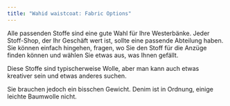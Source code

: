 ```yaml
---
title: "Wahid waistcoat: Fabric Options"
---
```


Alle passenden Stoffe sind eine gute Wahl für Ihre Westerbänke. Jeder Stoff-Shop, der Ihr Geschäft wert ist, sollte eine passende Abteilung haben. Sie können einfach hingehen, fragen, wo Sie den Stoff für die Anzüge finden können und wählen Sie etwas aus, was Ihnen gefällt.

Diese Stoffe sind typischerweise Wolle, aber man kann auch etwas kreativer sein und etwas anderes suchen.

<Note>

Sie brauchen jedoch ein bisschen Gewicht. Denim ist in Ordnung, einige leichte Baumwolle nicht.

</Note>
